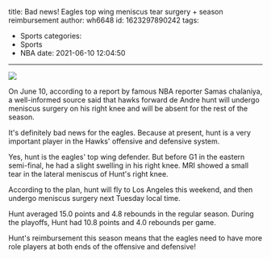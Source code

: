 title: Bad news! Eagles top wing meniscus tear surgery + season reimbursement
author: wh6648
id: 1623297890242
tags: 
- Sports
categories: 
- Sports
- NBA
date: 2021-06-10 12:04:50
---
![](https://p5.itc.cn/q_70/images01/20210610/224e2bbd360a4c7b90ee8161935b04e3.jpeg)


On June 10, according to a report by famous NBA reporter Samas chalaniya, a well-informed source said that hawks forward de Andre hunt will undergo meniscus surgery on his right knee and will be absent for the rest of the season.

It's definitely bad news for the eagles. Because at present, hunt is a very important player in the Hawks' offensive and defensive system.

Yes, hunt is the eagles' top wing defender. But before G1 in the eastern semi-final, he had a slight swelling in his right knee. MRI showed a small tear in the lateral meniscus of Hunt's right knee.

According to the plan, hunt will fly to Los Angeles this weekend, and then undergo meniscus surgery next Tuesday local time.

Hunt averaged 15.0 points and 4.8 rebounds in the regular season. During the playoffs, Hunt had 10.8 points and 4.0 rebounds per game.

Hunt's reimbursement this season means that the eagles need to have more role players at both ends of the offensive and defensive!

